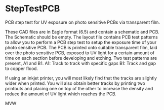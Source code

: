 StepTestPCB
===========

PCB step test for UV exposure on photo sensitive PCBs via transparent film. 

These CAD files are in Eagle format (6.5) and contain a schematic and PCB. 
The Schematic should be empty. 
The layout file contains PCB test patterns to allow you to perform a PCB step test to setup the exposure time of your photo sensitive PCB.
The PCB is printed onto suitable transparent film, laid over the photo sensitive PCB, exposed to UV light for a certain amount of time on each section before developing and etching. 
Two test patterns are present, A1 and B1.
A1: Track to track with specific gaps 
B1: Track and gap to copper flood.

If using an inkjet printer, you will most likely find that the tracks are slightly wider when printed. 
You will also obtain better tracks by printing two printouts and placing one on top of the other to increase the density and reduce the amount of UV light which reaches the PCB. 


MVW
